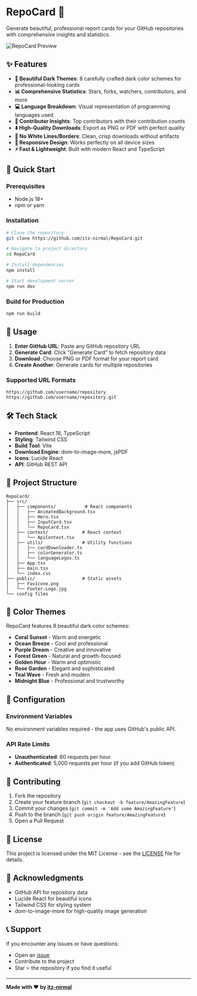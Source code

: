 # RepoCard 🎨

Generate beautiful, professional report cards for your GitHub repositories with comprehensive insights and statistics.

![RepoCard Preview](./Favicone.png)

## ✨ Features

- **🎨 Beautiful Dark Themes**: 8 carefully crafted dark color schemes for professional-looking cards
- **📊 Comprehensive Statistics**: Stars, forks, watchers, contributors, and more
- **💻 Language Breakdown**: Visual representation of programming languages used
- **👥 Contributor Insights**: Top contributors with their contribution counts
- **⬇️ High-Quality Downloads**: Export as PNG or PDF with perfect quality
- **🎯 No White Lines/Borders**: Clean, crisp downloads without artifacts
- **📱 Responsive Design**: Works perfectly on all device sizes
- **⚡ Fast & Lightweight**: Built with modern React and TypeScript

## 🚀 Quick Start

### Prerequisites

- Node.js 18+
- npm or yarn

### Installation

```bash
# Clone the repository
git clone https://github.com/itz-nirmal/RepoCard.git

# Navigate to project directory
cd RepoCard

# Install dependencies
npm install

# Start development server
npm run dev
```

### Build for Production

```bash
npm run build
```

## 🎯 Usage

1. **Enter GitHub URL**: Paste any GitHub repository URL
2. **Generate Card**: Click "Generate Card" to fetch repository data
3. **Download**: Choose PNG or PDF format for your report card
4. **Create Another**: Generate cards for multiple repositories

### Supported URL Formats

```text
https://github.com/username/repository
https://github.com/username/repository.git
```

## 🛠️ Tech Stack

- **Frontend**: React 18, TypeScript
- **Styling**: Tailwind CSS
- **Build Tool**: Vite
- **Download Engine**: dom-to-image-more, jsPDF
- **Icons**: Lucide React
- **API**: GitHub REST API

## 📁 Project Structure

```text
RepoCard/
├── src/
│   ├── components/           # React components
│   │   ├── AnimatedBackground.tsx
│   │   ├── Hero.tsx
│   │   ├── InputCard.tsx
│   │   └── RepoCard.tsx
│   ├── context/             # React context
│   │   └── ApiContext.tsx
│   ├── utils/               # Utility functions
│   │   ├── cardDownloader.ts
│   │   ├── colorGenerator.ts
│   │   └── languageLogos.ts
│   ├── App.tsx
│   ├── main.tsx
│   └── index.css
├── public/                  # Static assets
│   ├── Favicone.png
│   └── Footer-Logo.jpg
└── config files
```

## 🎨 Color Themes

RepoCard features 8 beautiful dark color schemes:

- **Coral Sunset** - Warm and energetic
- **Ocean Breeze** - Cool and professional
- **Purple Dream** - Creative and innovative
- **Forest Green** - Natural and growth-focused
- **Golden Hour** - Warm and optimistic
- **Rose Garden** - Elegant and sophisticated
- **Teal Wave** - Fresh and modern
- **Midnight Blue** - Professional and trustworthy

## 🔧 Configuration

### Environment Variables

No environment variables required - the app uses GitHub's public API.

### API Rate Limits

- **Unauthenticated**: 60 requests per hour
- **Authenticated**: 5,000 requests per hour (if you add GitHub token)

## 🤝 Contributing

1. Fork the repository
2. Create your feature branch (`git checkout -b feature/AmazingFeature`)
3. Commit your changes (`git commit -m 'Add some AmazingFeature'`)
4. Push to the branch (`git push origin feature/AmazingFeature`)
5. Open a Pull Request

## 📄 License

This project is licensed under the MIT License - see the [LICENSE](LICENSE) file for details.

## 🙏 Acknowledgments

- GitHub API for repository data
- Lucide React for beautiful icons
- Tailwind CSS for styling system
- dom-to-image-more for high-quality image generation

## 📞 Support

If you encounter any issues or have questions:

- Open an [issue](https://github.com/itz-nirmal/RepoCard/issues)
- Contribute to the project
- Star ⭐ the repository if you find it useful

---

**Made with ❤️ by [itz-nirmal](https://github.com/itz-nirmal)**
